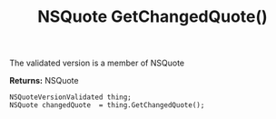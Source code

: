 ﻿---
uid: crmscript_ref_NSQuoteVersionValidated_GetChangedQuote
title: NSQuote GetChangedQuote()
intellisense: NSQuoteVersionValidated.GetChangedQuote
keywords: NSQuoteVersionValidated, GetChangedQuote
so.topic: reference
---

The validated version is a member of NSQuote

**Returns:** NSQuote


```crmscript
NSQuoteVersionValidated thing;
NSQuote changedQuote  = thing.GetChangedQuote();
```


